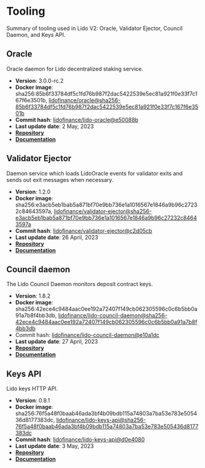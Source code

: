# Tooling

Summary of tooling used in Lido V2: Oracle, Validator Ejector, Council Daemon, and Keys API.

## Oracle

Oracle daemon for Lido decentralized staking service.

- **Version**: 3.0.0-rc.2
- **Docker image**: sha256:85b6f33784df5c1fd76b987f2dac5422539e5ec81a921f0e33f7c167f6e3501b, [lidofinance/oracle@sha256-85b6f33784df5c1fd76b987f2dac5422539e5ec81a921f0e33f7c167f6e3501b](https://hub.docker.com/layers/lidofinance/oracle/dev/images/sha256-85b6f33784df5c1fd76b987f2dac5422539e5ec81a921f0e33f7c167f6e3501b?context=explore)
- **Commit hash**: [lidofinance/lido-oracle@e50088b](https://github.com/lidofinance/lido-oracle/commit/e50088b0cc51d3ae8954f5651348fb1405bdf61f)
- **Last update date**: 2 May, 2023
- [**Repository**](https://github.com/lidofinance/lido-oracle/tree/3.0.0-rc.2#readme)
- [**Documentation**](/guides/oracle-operator-manual)

## Validator Ejector

Daemon service which loads LidoOracle events for validator exits and sends out exit messages when necessary.

- **Version**: 1.2.0
- **Docker image**: sha256:e3acb5eb1bab5a871bf70e9bb736e1a1016567e1846a9b96c27232c84643597a, [lidofinance/validator-ejector@sha256-e3acb5eb1bab5a871bf70e9bb736e1a1016567e1846a9b96c27232c84643597a](https://hub.docker.com/layers/lidofinance/validator-ejector/1.2.0/images/sha256-e3acb5eb1bab5a871bf70e9bb736e1a1016567e1846a9b96c27232c84643597a?context=explore)
- **Commit hash**: [lidofinance/validator-ejector@c2d05cb](https://github.com/lidofinance/validator-ejector/commit/c2d05cbfff039a8332f4ae5994fc1148b8cbf154)
- **Last update date**: 26 April, 2023
- [**Repository**](https://github.com/lidofinance/validator-ejector/tree/1.2.0#readme)
- [**Documentation**](/guides/validator-ejector-guide)

## Council daemon

The Lido Council Daemon monitors deposit contract keys.

- **Version**: 1.8.2
- **Docker image**: sha256:42ece4c9484aac0ee192a72407f149cb062305596c0c6b5bb0a91a7b8f4bb3db, [lidofinance/lido-council-daemon@sha256-42ece4c9484aac0ee192a72407f149cb062305596c0c6b5bb0a91a7b8f4bb3db](https://hub.docker.com/layers/lidofinance/lido-council-daemon/1.8.2/images/sha256-42ece4c9484aac0ee192a72407f149cb062305596c0c6b5bb0a91a7b8f4bb3db?context=explore)
- Commit hash: [lidofinance/lido-council-daemon@e10a1dc](https://github.com/lidofinance/lido-council-daemon/commit/e10a1dcce34b118e0e830efafa44198f4e865414)
- **Last update date**: 27 April, 2023
- [**Repository**](https://github.com/lidofinance/lido-council-daemon/tree/1.8.2)
- [**Documentation**](/guides/deposit-security-manual)

## Keys API

Lido keys HTTP API.

- **Version**: 0.8.1
- **Docker image**: sha256:76f5a48f0baab46ada3bf4b09bdb115a74803a7ba53e783e505436d8177383dc, [lidofinance/lido-keys-api@sha256-76f5a48f0baab46ada3bf4b09bdb115a74803a7ba53e783e505436d8177383dc](https://hub.docker.com/layers/lidofinance/lido-keys-api/0.8.1/images/sha256-76f5a48f0baab46ada3bf4b09bdb115a74803a7ba53e783e505436d8177383dc?context=explore)
- **Commit hash**: [lidofinance/lido-keys-api@d0e4080](https://github.com/lidofinance/lido-keys-api/commit/d0e4080a8982dca4aed97aa8f7f76ab7411a665d)
- **Last update date**: 3 May, 2023
- [**Repository**](https://github.com/lidofinance/lido-keys-api/tree/0.8.1#readme)
- [**Documentation**](/guides/kapi-guide)